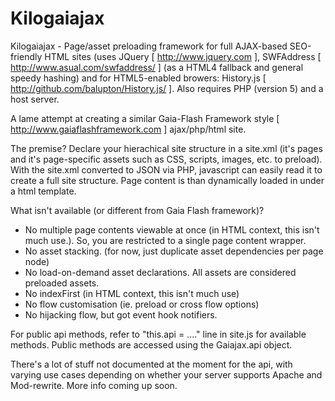 Kilogaiajax
===========

Kilogaiajax - Page/asset preloading framework for full AJAX-based SEO-friendly HTML sites
(uses JQuery [ http://www.jquery.com ], SWFAddress [ http://www.asual.com/swfaddress/ ] (as a HTML4 fallback and general speedy hashing) and for HTML5-enabled browers: History.js [ http://github.com/balupton/History.js/ ]. Also requires PHP (version 5) and a host server.
	
A lame attempt at creating a similar Gaia-Flash Framework style [ http://www.gaiaflashframework.com ]  ajax/php/html site. 
	
The premise? Declare your hierachical site structure in a site.xml (it's pages and it's page-specific assets such as CSS, scripts, images, etc. to preload). With the site.xml converted to JSON via PHP,  javascript can easily read it to create a full site structure. Page content is than dynamically loaded in under a html template.

What isn't available (or different from Gaia Flash framework)?
- No multiple page contents viewable at once (in HTML context, this isn't much use.). So, you are restricted to a single page content wrapper.
- No asset stacking. (for now, just duplicate asset dependencies per page node)
- No load-on-demand asset declarations. All assets are considered preloaded assets. 
- No indexFirst  (in HTML context, this isn't much use)
- No flow customisation (ie. preload or cross flow options)
- No hijacking flow, but got event hook notifiers.

For public api methods, refer to "this.api = ...." line in site.js for available methods. Public methods are accessed using the Gaiajax.api object.

There's a lot of stuff not documented at the moment for the api, with varying use cases depending on whether your server supports Apache and Mod-rewrite.  More info coming up soon.

